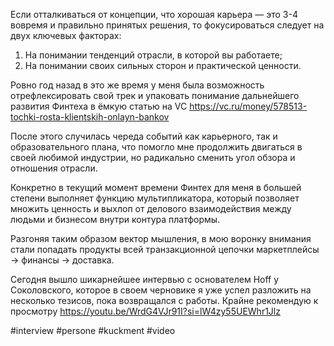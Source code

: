 
Если отталкиваться от концепции, что хорошая карьера — это 3-4 вовремя и правильно принятых решения, то фокусироваться следует на двух ключевых факторах:
1. На понимании тенденций отрасли, в которой вы работаете;
2. На понимании своих сильных сторон и практической ценности.

Ровно год назад в это же время у меня была возможность отрефлексировать свой трек и упаковать понимание дальнейшего развития Финтеха в ёмкую статью на VC https://vc.ru/money/578513-tochki-rosta-klientskih-onlayn-bankov

После этого случилась череда событий как карьерного, так
и образовательного плана, что помогло мне продолжить двигаться в своей любимой индустрии, но радикально сменить угол обзора и отношения отрасли.

Конкретно в текущий момент времени Финтех для меня в большей степени выполняет функцию мультипликатора, который позволяет множить ценность и выхлоп от делового взаимодействия между людьми и бизнесом внутри контура платформы.

Разгоняя таким образом вектор мышления, в мою воронку внимания стали попадать продукты всей транзакционной цепочки маркетплейсы → финансы → доставка.

Сегодня вышло шикарнейшее интервью с основателем Hoff у Соколовского, которое в своем черновике я уже успел разложить на несколько тезисов, пока возвращался с работы. Крайне рекомендую к просмотру https://youtu.be/WrdG4VJr91I?si=lW4zy55UEWhr1Jlz

#interview #persone #kuckment #video 